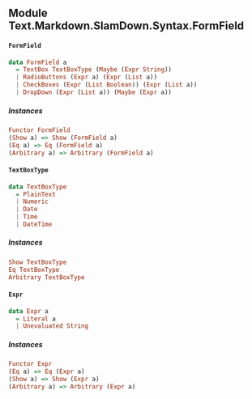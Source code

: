 ## Module Text.Markdown.SlamDown.Syntax.FormField

#### `FormField`

``` purescript
data FormField a
  = TextBox TextBoxType (Maybe (Expr String))
  | RadioButtons (Expr a) (Expr (List a))
  | CheckBoxes (Expr (List Boolean)) (Expr (List a))
  | DropDown (Expr (List a)) (Maybe (Expr a))
```

##### Instances
``` purescript
Functor FormField
(Show a) => Show (FormField a)
(Eq a) => Eq (FormField a)
(Arbitrary a) => Arbitrary (FormField a)
```

#### `TextBoxType`

``` purescript
data TextBoxType
  = PlainText
  | Numeric
  | Date
  | Time
  | DateTime
```

##### Instances
``` purescript
Show TextBoxType
Eq TextBoxType
Arbitrary TextBoxType
```

#### `Expr`

``` purescript
data Expr a
  = Literal a
  | Unevaluated String
```

##### Instances
``` purescript
Functor Expr
(Eq a) => Eq (Expr a)
(Show a) => Show (Expr a)
(Arbitrary a) => Arbitrary (Expr a)
```



